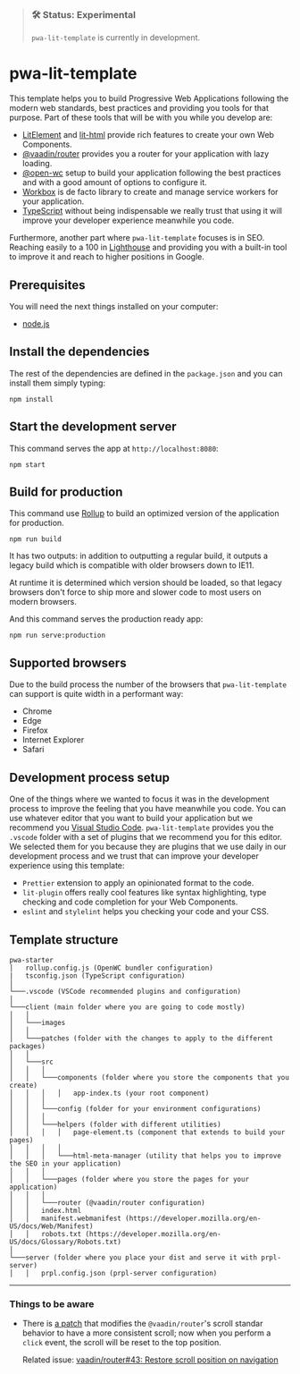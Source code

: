 > ### 🛠 Status: Experimental
>
> `pwa-lit-template` is currently in development.

# pwa-lit-template

This template helps you to build Progressive Web Applications following the modern web standards, best practices and providing you tools for that purpose. Part of these tools that will be with you while you develop are:

- [LitElement](https://lit-element.polymer-project.org/) and [lit-html](https://lit-html.polymer-project.org/) provide rich features to create your own Web Components.
- [@vaadin/router](https://vaadin.com/router) provides you a router for your application with lazy loading.
- [@open-wc](https://open-wc.org/) setup to build your application following the best practices and with a good amount of options to configure it.
- [Workbox](https://developers.google.com/web/tools/workbox) is de facto library to create and manage service workers for your application.
- [TypeScript](https://www.typescriptlang.org/) without being indispensable we really trust that using it will improve your developer experience meanwhile you code.

Furthermore, another part where `pwa-lit-template` focuses is in SEO. Reaching easily to a 100 in [Lighthouse](https://web.dev/measure/) and providing you with a built-in tool to improve it and reach to higher positions in Google.

## Prerequisites

You will need the next things installed on your computer:

- [node.js](https://nodejs.org)

## Install the dependencies

The rest of the dependencies are defined in the `package.json` and you can install them simply typing:

    npm install

## Start the development server

This command serves the app at `http://localhost:8080`:

    npm start

## Build for production

This command use [Rollup](https://github.com/rollup/rollup) to build an optimized version of the application for production.

    npm run build

It has two outputs: in addition to outputting a regular build, it outputs a legacy build which is compatible with older browsers down to IE11.

At runtime it is determined which version should be loaded, so that legacy browsers don't force to ship more and slower code to most users on modern browsers.

And this command serves the production ready app:

    npm run serve:production

## Supported browsers

Due to the build process the number of the browsers that `pwa-lit-template` can support is quite width in a performant way:

- Chrome
- Edge
- Firefox
- Internet Explorer
- Safari

## Development process setup

One of the things where we wanted to focus it was in the development process to improve the feeling that you have meanwhile you code. You can use whatever editor that you want to build your application but we recommend you [Visual Studio Code](https://code.visualstudio.com/). `pwa-lit-template` provides you the `.vscode` folder with a set of plugins that we recommend you for this editor. We selected them for you because they are plugins that we use daily in our development process and we trust that can improve your developer experience using this template:

- `Prettier` extension to apply an opinionated format to the code.
- `lit-plugin` offers really cool features like syntax highlighting, type checking and code completion for your Web Components.
- `eslint` and `stylelint` helps you checking your code and your CSS.

## Template structure

```
pwa-starter
│   rollup.config.js (OpenWC bundler configuration)
|   tsconfig.json (TypeScript configuration)
│
└───.vscode (VSCode recommended plugins and configuration)
│
└───client (main folder where you are going to code mostly)
│   │
│   └───images
│   │
│   └───patches (folder with the changes to apply to the different packages)
│   │
│   └───src
│   │   │
│   │   └───components (folder where you store the components that you create)
│   │   │   │   app-index.ts (your root component)
│   │   │
│   │   └───config (folder for your environment configurations)
│   │   │
│   │   └───helpers (folder with different utilities)
│   │   │   │   page-element.ts (component that extends to build your pages)
│   │   │   │
│   │   │   └───html-meta-manager (utility that helps you to improve the SEO in your application)
│   │   │
│   │   └───pages (folder where you store the pages for your application)
│   │   │
│   │   └───router (@vaadin/router configuration)
│   │   index.html
│   │   manifest.webmanifest (https://developer.mozilla.org/en-US/docs/Web/Manifest)
│   │   robots.txt (https://developer.mozilla.org/en-US/docs/Glossary/Robots.txt)
│
└───server (folder where you place your dist and serve it with prpl-server)
│   │   prpl.config.json (prpl-server configuration)
```

---

### Things to be aware

- There is [a patch](client/patches/@vaadin+router+1.7.2.patch) that modifies the `@vaadin/router`'s scroll standar behavior to have a more consistent scroll; now when you perform a `click` event, the scroll will be reset to the top position.

  Related issue: [vaadin/router#43: Restore scroll position on navigation](https://github.com/vaadin/vaadin-router/issues/43)
